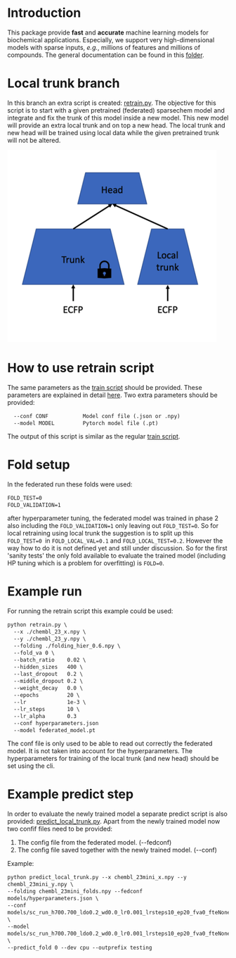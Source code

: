 # Introduction

This package provide **fast** and **accurate** machine learning models for biochemical applications.
Especially, we support very high-dimensional models with sparse inputs, *e.g.*, millions of features and millions of compounds.
The general documentation can be found in this [folder](docs/).

# Local trunk branch

In this branch an extra script is created: [retrain.py](examples/chembl/retrain.py). The objective for this script is to start with a given pretrained (federated) sparsechem model and integrate and fix the trunk of this model inside a new model. This new model will provide an extra local trunk and on top a new head. The local trunk and new head will be trained using local data while the given pretrained trunk will not be altered.

![structure model](docs/local_trunk.png "Local Trunk model")

# How to use retrain script

The same parameters as the [train script](example/chembl/train.py) should be provided. These parameters are explained in detail [here](docs/main.md). Two extra parameters should be provided:

```
  --conf CONF           Model conf file (.json or .npy)
  --model MODEL         Pytorch model file (.pt)
```

The output of this script is similar as the regular [train script](example/chembl/train.py).

# Fold setup

In the federated run these folds were used:

```
FOLD_TEST=0
FOLD_VALIDATION=1
```

after hyperparameter tuning, the federated model was trained in phase 2 also including the `FOLD_VALIDATION=1` only leaving out `FOLD_TEST=0`. So for local retraining using local trunk the suggestion is to split up this `FOLD_TEST=0 `in `FOLD_LOCAL_VAL=0.1` and `FOLD_LOCAL_TEST=0.2`. However the way how to do it is not defined yet and still under discussion. So for the first 'sanity tests' the only fold available to evaluate the trained model (including HP tuning which is a problem for overfitting) is `FOLD=0`.

# Example run

For running the retrain script this example could be used:

```
python retrain.py \
  --x ./chembl_23_x.npy \
  --y ./chembl_23_y.npy \
  --folding ./folding_hier_0.6.npy \
  --fold_va 0 \
  --batch_ratio    0.02 \
  --hidden_sizes   400 \
  --last_dropout   0.2 \
  --middle_dropout 0.2 \
  --weight_decay   0.0 \
  --epochs         20 \
  --lr             1e-3 \
  --lr_steps       10 \
  --lr_alpha       0.3
  --conf hyperparameters.json
  --model federated_model.pt
```

The conf file is only used to be able to read out correctly the federated model. It is not taken into account for the hyperparameters. The hyperparameters for training of the local trunk (and new head) should be set using the cli.

# Example predict step

In order to evaluate the newly trained model a separate predict script is also provided: [predict_local_trunk.py](examples/chembl/predict_local_trunk.py). Apart from the newly trained model now two confif files need to be provided:
1. The config file from the federated model. (--fedconf)
2. The config file saved together with the newly trained model. (--conf)

Example:
```
python predict_local_trunk.py --x chembl_23mini_x.npy --y chembl_23mini_y.npy \
--folding chembl_23mini_folds.npy --fedconf models/hyperparameters.json \
--conf models/sc_run_h700.700_ldo0.2_wd0.0_lr0.001_lrsteps10_ep20_fva0_fteNone.json \
--model models/sc_run_h700.700_ldo0.2_wd0.0_lr0.001_lrsteps10_ep20_fva0_fteNone.pt \
--predict_fold 0 --dev cpu --outprefix testing
```
